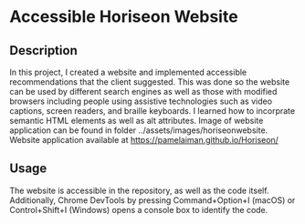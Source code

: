 # Accessible Horiseon Website


## Description


In this project, I created a website and implemented accessible recommendations that the client suggested. This was done so the website can be used by different search engines as well as those with modified browsers including people using assistive technologies such as video captions, screen readers, and braille keyboards. I learned how to incorprate semantic HTML elements as well as alt attributes. Image of website application can be found in folder ../assets/images/horiseonwebsite. Website application available at https://pamelaiman.github.io/Horiseon/


## Usage


The website is accessible in the repository, as well as the code itself. Additionally, Chrome DevTools by pressing Command+Option+I (macOS) or Control+Shift+I (Windows) opens a console box to identify the code.



